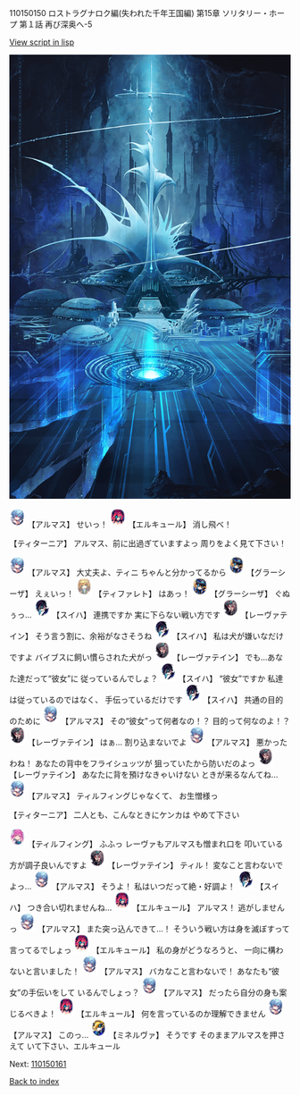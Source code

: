 110150150 ロストラグナロク編(失われた千年王国編) 第15章 ソリタリー・ホープ 第１話 再び深奥へ-5

[View script in lisp](../scripts/110150150.txt)

![profound_nolight.png](../images/backgrounds/profound_nolight.png)

<img src="../images/units/3103811.png" alt="3103811.png" height="34"/>
【アルマス】
せいっ！

<img src="../images/units/3202519.png" alt="3202519.png" height="34"/>
【エルキュール】
消し飛べ！

【ティターニア】
アルマス、前に出過ぎていますよっ
周りをよく見て下さい！

<img src="../images/units/3103811.png" alt="3103811.png" height="34"/>
【アルマス】
大丈夫よ、ティニ
ちゃんと分かってるから

<img src="../images/units/3302619.png" alt="3302619.png" height="34"/>
【グラーシーザ】
えぇいっ！

<img src="../images/units/3503211.png" alt="3503211.png" height="34"/>
【ティファレト】
はあっ！

<img src="../images/units/3302619.png" alt="3302619.png" height="34"/>
【グラーシーザ】
ぐぬぅっ…

<img src="../images/units/3401719.png" alt="3401719.png" height="34"/>
【スイハ】
連携ですか
実に下らない戦い方です

<img src="../images/units/3100211.png" alt="3100211.png" height="34"/>
【レーヴァテイン】
そう言う割に、余裕がなさそうね

<img src="../images/units/3401719.png" alt="3401719.png" height="34"/>
【スイハ】
私は犬が嫌いなだけですよ
バイブスに飼い慣らされた犬がっ

<img src="../images/units/3100211.png" alt="3100211.png" height="34"/>
【レーヴァテイン】
でも…あなた達だって“彼女”に
従っているんでしょ？

<img src="../images/units/3401719.png" alt="3401719.png" height="34"/>
【スイハ】
“彼女”ですか
私達は従っているのではなく、
手伝っているだけです

<img src="../images/units/3401719.png" alt="3401719.png" height="34"/>
【スイハ】
共通の目的のために

<img src="../images/units/3103811.png" alt="3103811.png" height="34"/>
【アルマス】
その“彼女”って何者なの！？
目的って何なのよ！？

<img src="../images/units/3100211.png" alt="3100211.png" height="34"/>
【レーヴァテイン】
はぁ…
割り込まないでよ

<img src="../images/units/3103811.png" alt="3103811.png" height="34"/>
【アルマス】
悪かったわね！
あなたの背中をフライシュッツが
狙っていたから防いだのよっ

<img src="../images/units/3100211.png" alt="3100211.png" height="34"/>
【レーヴァテイン】
あなたに背を預けなきゃいけない
ときが来るなんてね…

<img src="../images/units/3103811.png" alt="3103811.png" height="34"/>
【アルマス】
ティルフィングじゃなくて、
お生憎様っ

【ティターニア】
二人とも、こんなときにケンカは
やめて下さい

<img src="../images/units/3101411.png" alt="3101411.png" height="34"/>
【ティルフィング】
ふふっ
レーヴァもアルマスも憎まれ口を
叩いている方が調子良いんですよ

<img src="../images/units/3100211.png" alt="3100211.png" height="34"/>
【レーヴァテイン】
ティル！
変なこと言わないでよっ…

<img src="../images/units/3103811.png" alt="3103811.png" height="34"/>
【アルマス】
そうよ！
私はいつだって絶・好調よ！

<img src="../images/units/3401719.png" alt="3401719.png" height="34"/>
【スイハ】
つき合い切れませんね…

<img src="../images/units/3202519.png" alt="3202519.png" height="34"/>
【エルキュール】
アルマス！
逃がしませんっ

<img src="../images/units/3103811.png" alt="3103811.png" height="34"/>
【アルマス】
また突っ込んできて…！
そういう戦い方は身を滅ぼすって
言ってるでしょっ

<img src="../images/units/3202519.png" alt="3202519.png" height="34"/>
【エルキュール】
私の身がどうなろうと、
一向に構わないと言いました！

<img src="../images/units/3103811.png" alt="3103811.png" height="34"/>
【アルマス】
バカなこと言わないで！
あなたも“彼女”の手伝いをして
いるんでしょっ？

<img src="../images/units/3103811.png" alt="3103811.png" height="34"/>
【アルマス】
だったら自分の身も案じるべきよ！

<img src="../images/units/3202519.png" alt="3202519.png" height="34"/>
【エルキュール】
何を言っているのか理解できません

<img src="../images/units/3103811.png" alt="3103811.png" height="34"/>
【アルマス】
このっ…

<img src="../images/units/3302519.png" alt="3302519.png" height="34"/>
【ミネルヴァ】
そうです
そのままアルマスを押さえて
いて下さい、エルキュール

Next: [110150161](110150161.md)

[Back to index](index.md)
